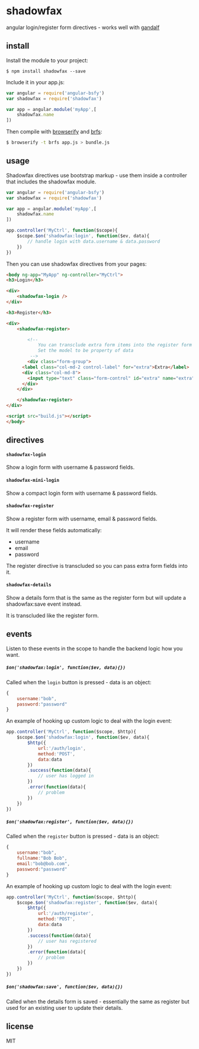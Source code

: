 shadowfax
=========

angular login/register form directives - works well with [gandalf](https://github.com/binocarlos/gandalf)

## install

Install the module to your project:

```
$ npm install shadowfax --save
```

Include it in your app.js:

```js
var angular = require('angular-bsfy')
var shadowfax = require('shadowfax')

var app = angular.module('myApp',[
    shadowfax.name
])
```

Then compile with [browserify](https://github.com/substack/node-browserify) and [brfs](https://github.com/substack/brfs):

```bash
$ browserify -t brfs app.js > bundle.js
```

## usage

Shadowfax directives use bootstrap markup - use them inside a controller that includes the shadowfax module.

```js
var angular = require('angular-bsfy')
var shadowfax = require('shadowfax')

var app = angular.module('myApp',[
    shadowfax.name
])

app.controller('MyCtrl', function($scope){
	$scope.$on('shadowfax:login', function($ev, data){
		// handle login with data.username & data.password
	})
})
```

Then you can use shadowfax directives from your pages:

```html
<body ng-app="MyApp" ng-controller="MyCtrl">
<h3>Login</h3>

<div>
	<shadowfax-login />
</div>

<h3>Register</h3>

<div>
	<shadowfax-register>

		<!--
			You can transclude extra form items into the register form
			Set the model to be property of data
		 -->
		<div class="form-group">
      <label class="col-md-2 control-label" for="extra">Extra</label>
      <div class="col-md-8">
        <input type="text" class="form-control" id="extra" name="extra" placeholder="Confirm Password" ng-model="data.extra" required>
      </div>
    </div>

	</shadowfax-register>
</div>

<script src="build.js"></script>
</body>
```

## directives

#### `shadowfax-login`

Show a login form with username & password fields.

#### `shadowfax-mini-login`

Show a compact login form with username & password fields.

#### `shadowfax-register`

Show a register form with username, email & password fields.

It will render these fields automatically:

 * username
 * email
 * password

The register directive is transcluded so you can pass extra form fields into it.

#### `shadowfax-details`

Show a details form that is the same as the register form but will update a shadowfax:save event instead.

It is transcluded like the register form.

## events

Listen to these events in the scope to handle the backend logic how you want.

##### `$on('shadowfax:login', function($ev, data){})`

Called when the `login` button is pressed - data is an object:

```js
{
	username:"bob",
	password:"password"
}
```

An example of hooking up custom logic to deal with the login event:

```js
app.controller('MyCtrl', function($scope, $http){
	$scope.$on('shadowfax:login', function($ev, data){
		$http({
			url:'/auth/login',
			method:'POST',
			data:data
		})
		.success(function(data){
			// user has logged in
		})
		.error(function(data){
			// problem
		})
	})
})
```

##### `$on('shadowfax:register', function($ev, data){})`

Called when the `register` button is pressed - data is an object:

```js
{
	username:"bob",
	fullname:"Bob Bob",
	email:"bob@bob.com",
	password:"password"
}
```

An example of hooking up custom logic to deal with the login event:

```js
app.controller('MyCtrl', function($scope, $http){
	$scope.$on('shadowfax:register', function($ev, data){
		$http({
			url:'/auth/register',
			method:'POST',
			data:data
		})
		.success(function(data){
			// user has registered
		})
		.error(function(data){
			// problem
		})
	})
})
```

##### `$on('shadowfax:save', function($ev, data){})`

Called when the details form is saved - essentially the same as register but used for an existing user to update their details.

## license

MIT